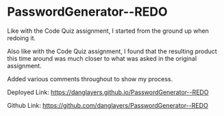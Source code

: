 # PasswordGenerator--REDO

Like with the Code Quiz assignment, I started from the ground up when redoing it. 

Also like with the Code Quiz assignment, I found that the resulting product this time around was much closer to what was asked in the original assignment. 

Added various comments throughout to show my process. 

Deployed Link:  https://danglayers.github.io/PasswordGenerator--REDO


Github Link: https://github.com/danglayers/PasswordGenerator--REDO